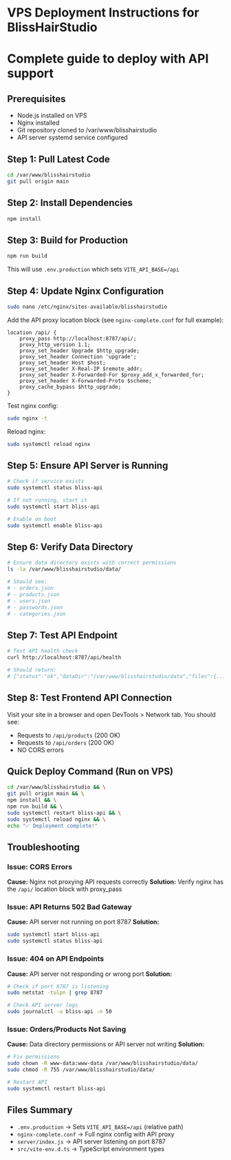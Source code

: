 # VPS Deployment Instructions for BlissHairStudio
# Complete guide to deploy with API support

## Prerequisites
- Node.js installed on VPS
- Nginx installed
- Git repository cloned to /var/www/blisshairstudio
- API server systemd service configured

## Step 1: Pull Latest Code
```bash
cd /var/www/blisshairstudio
git pull origin main
```

## Step 2: Install Dependencies
```bash
npm install
```

## Step 3: Build for Production
```bash
npm run build
```
This will use `.env.production` which sets `VITE_API_BASE=/api`

## Step 4: Update Nginx Configuration
```bash
sudo nano /etc/nginx/sites-available/blisshairstudio
```

Add the API proxy location block (see `nginx-complete.conf` for full example):
```nginx
location /api/ {
    proxy_pass http://localhost:8787/api/;
    proxy_http_version 1.1;
    proxy_set_header Upgrade $http_upgrade;
    proxy_set_header Connection 'upgrade';
    proxy_set_header Host $host;
    proxy_set_header X-Real-IP $remote_addr;
    proxy_set_header X-Forwarded-For $proxy_add_x_forwarded_for;
    proxy_set_header X-Forwarded-Proto $scheme;
    proxy_cache_bypass $http_upgrade;
}
```

Test nginx config:
```bash
sudo nginx -t
```

Reload nginx:
```bash
sudo systemctl reload nginx
```

## Step 5: Ensure API Server is Running
```bash
# Check if service exists
sudo systemctl status bliss-api

# If not running, start it
sudo systemctl start bliss-api

# Enable on boot
sudo systemctl enable bliss-api
```

## Step 6: Verify Data Directory
```bash
# Ensure data directory exists with correct permissions
ls -la /var/www/blisshairstudio/data/

# Should see:
# - orders.json
# - products.json
# - users.json
# - passwords.json
# - categories.json
```

## Step 7: Test API Endpoint
```bash
# Test API health check
curl http://localhost:8787/api/health

# Should return:
# {"status":"ok","dataDir":"/var/www/blisshairstudio/data","files":{...}}
```

## Step 8: Test Frontend API Connection
Visit your site in a browser and open DevTools > Network tab.
You should see:
- Requests to `/api/products` (200 OK)
- Requests to `/api/orders` (200 OK)
- NO CORS errors

## Quick Deploy Command (Run on VPS)
```bash
cd /var/www/blisshairstudio && \
git pull origin main && \
npm install && \
npm run build && \
sudo systemctl restart bliss-api && \
sudo systemctl reload nginx && \
echo "✅ Deployment complete!"
```

## Troubleshooting

### Issue: CORS Errors
**Cause:** Nginx not proxying API requests correctly
**Solution:** Verify nginx has the `/api/` location block with proxy_pass

### Issue: API Returns 502 Bad Gateway
**Cause:** API server not running on port 8787
**Solution:** 
```bash
sudo systemctl start bliss-api
sudo systemctl status bliss-api
```

### Issue: 404 on API Endpoints
**Cause:** API server not responding or wrong port
**Solution:**
```bash
# Check if port 8787 is listening
sudo netstat -tulpn | grep 8787

# Check API server logs
sudo journalctl -u bliss-api -n 50
```

### Issue: Orders/Products Not Saving
**Cause:** Data directory permissions or API server not writing
**Solution:**
```bash
# Fix permissions
sudo chown -R www-data:www-data /var/www/blisshairstudio/data/
sudo chmod -R 755 /var/www/blisshairstudio/data/

# Restart API
sudo systemctl restart bliss-api
```

## Files Summary
- `.env.production` → Sets `VITE_API_BASE=/api` (relative path)
- `nginx-complete.conf` → Full nginx config with API proxy
- `server/index.js` → API server listening on port 8787
- `src/vite-env.d.ts` → TypeScript environment types
